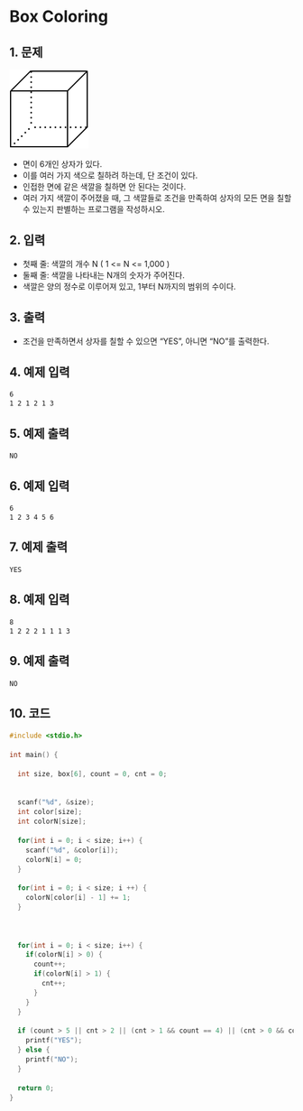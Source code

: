 # Box Coloring #

## 1. 문제
![box](./image/box.png)

- 면이 6개인 상자가 있다.
- 이를 여러 가지 색으로 칠하려 하는데, 단 조건이 있다.
- 인접한 면에 같은 색깔을 칠하면 안 된다는 것이다.
- 여러 가지 색깔이 주어졌을 때, 그 색깔들로 조건을 만족하여 상자의 모든 면을 칠할 수 있는지 판별하는 프로그램을 작성하시오.

## 2. 입력
- 첫째 줄: 색깔의 개수 N ( 1 <= N <= 1,000 )
- 둘째 줄: 색깔을 나타내는 N개의 숫자가 주어진다.
- 색깔은 양의 정수로 이루어져 있고, 1부터 N까지의 범위의 수이다.

## 3. 출력
- 조건을 만족하면서 상자를 칠할 수 있으면 “YES”, 아니면 “NO”를 출력한다.

## 4. 예제 입력
```
6
1 2 1 2 1 3
```

## 5. 예제 출력
```
NO
```

## 6. 예제 입력

```
6
1 2 3 4 5 6
```

## 7. 예제 출력

```
YES
```

## 8. 예제 입력

```
8
1 2 2 2 1 1 1 3
```

## 9. 예제 출력

```
NO
```

## 10. 코드

```c++
#include <stdio.h>

int main() {
  
  int size, box[6], count = 0, cnt = 0;
  
  
  scanf("%d", &size);
  int color[size];
  int colorN[size];
  
  for(int i = 0; i < size; i++) {
    scanf("%d", &color[i]);
    colorN[i] = 0;
  }
  
  for(int i = 0; i < size; i ++) {
    colorN[color[i] - 1] += 1;
  }
  
  
  
  for(int i = 0; i < size; i++) {
    if(colorN[i] > 0) {
      count++;
      if(colorN[i] > 1) {
        cnt++;
      }
    }
  }
  
  if (count > 5 || cnt > 2 || (cnt > 1 && count == 4) || (cnt > 0 && count == 5)) {
    printf("YES");
  } else {
    printf("NO");
  }
  
  return 0;
}
```
